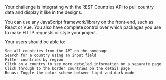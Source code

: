 Your challenge is integrating with the REST Countries API to pull country data and display it like in the designs.

You can use any JavaScript framework/library on the front-end, such as React or Vue. You also have complete control over which packages you use to make HTTP requests or style your project.

Your users should be able to:

    See all countries from the API on the homepage
    Search for a country using an input field
    Filter countries by region
    Click on a country to see more detailed information on a separate page
    Click through to the border countries on the detail page
    Bonus: Toggle the color scheme between light and dark mode

